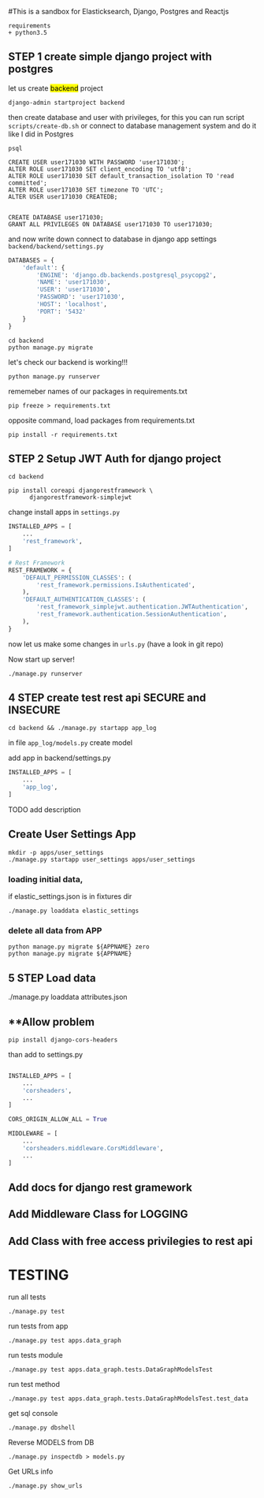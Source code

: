 #This is a sandbox for Elasticksearch, Django, Postgres and Reactjs

```
requirements
+ python3.5

```

## STEP 1 create simple django project with postgres
let us create <mark>backend</mark> project

```commandline
django-admin startproject backend
```

then create database and user with  privileges, for this you can run script `scripts/create-db.sh`
or connect to database management system and do it like I did in Postgres
```commandline
psql
```
```postgresplsql
CREATE USER user171030 WITH PASSWORD 'user171030';
ALTER ROLE user171030 SET client_encoding TO 'utf8';
ALTER ROLE user171030 SET default_transaction_isolation TO 'read committed';
ALTER ROLE user171030 SET timezone TO 'UTC';
ALTER USER user171030 CREATEDB;


CREATE DATABASE user171030;
GRANT ALL PRIVILEGES ON DATABASE user171030 TO user171030;

```

and now write down connect to database in django app settings `backend/backend/settings.py`
```python
DATABASES = {
    'default': {
        'ENGINE': 'django.db.backends.postgresql_psycopg2',
        'NAME': 'user171030',
        'USER': 'user171030',
        'PASSWORD': 'user171030',
        'HOST': 'localhost',
        'PORT': '5432'
    }
}
```

```commandline
cd backend
python manage.py migrate
```
let's check our backend is working!!!
```commandline
python manage.py runserver
```

rememeber names of our packages in requirements.txt
```commandline
pip freeze > requirements.txt
```
opposite command, load packages from requirements.txt
```commandline
pip install -r requirements.txt
```


## STEP 2 Setup JWT Auth for django project

```commandline
cd backend

pip install coreapi djangorestframework \
      djangorestframework-simplejwt
```

change  install apps in `settings.py`
```python
INSTALLED_APPS = [
    ...
    'rest_framework',
]

# Rest Framework
REST_FRAMEWORK = {
    'DEFAULT_PERMISSION_CLASSES': (
        'rest_framework.permissions.IsAuthenticated',
    ),
    'DEFAULT_AUTHENTICATION_CLASSES': (
        'rest_framework_simplejwt.authentication.JWTAuthentication',
        'rest_framework.authentication.SessionAuthentication',
    ),
}
```

now let us make some changes in `urls.py` (have a look in git repo)

Now start up server!
```commandline
./manage.py runserver
```


## 4 STEP create test rest api SECURE and INSECURE

```commandline
cd backend && ./manage.py startapp app_log
```

in file `app_log/models.py` create model

add app in backend/settings.py
```python
INSTALLED_APPS = [
    ...
    'app_log',
]
```
TODO add description


## Create User Settings App
```commandline
mkdir -p apps/user_settings
./manage.py startapp user_settings apps/user_settings
```



### loading initial data, 
if elastic_settings.json is in fixtures dir
```commandline
./manage.py loaddata elastic_settings
```

### delete all data from APP
```commandline
python manage.py migrate ${APPNAME} zero
python manage.py migrate ${APPNAME}    
```

## 5 STEP Load data


./manage.py loaddata attributes.json 



## **Allow problem

`pip install django-cors-headers`

than add to settings.py

```python

INSTALLED_APPS = [
    ...
    'corsheaders',
    ...
]

CORS_ORIGIN_ALLOW_ALL = True

MIDDLEWARE = [
    ...
    'corsheaders.middleware.CorsMiddleware',
    ...
] 
```

## Add docs for django rest gramework


## Add Middleware Class for LOGGING


## Add Class with free access privilegies to rest api


# TESTING
run all tests
```commandline
./manage.py test
```

run tests from app
```commandline
./manage.py test apps.data_graph
```

run tests module
```commandline
./manage.py test apps.data_graph.tests.DataGraphModelsTest
```

run test method
```commandline
./manage.py test apps.data_graph.tests.DataGraphModelsTest.test_data
```

get sql console
```commandline
./manage.py dbshell
```

Reverse MODELS from DB
```commandline
./manage.py inspectdb > models.py
```

Get URLs info
```commandline
./manage.py show_urls
```

